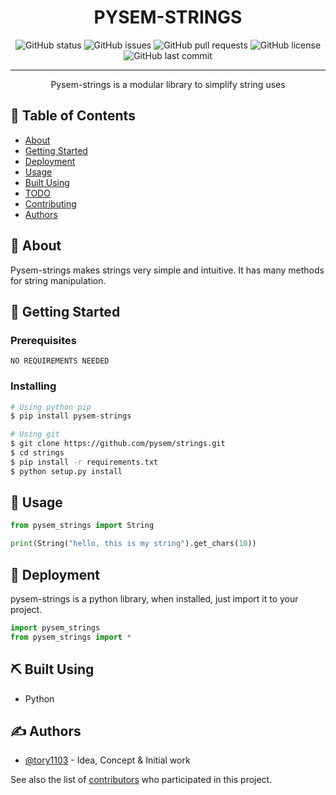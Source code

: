 <h1 align="center">PYSEM-STRINGS</h1>

<div align="center">

![GitHub status](https://img.shields.io/badge/status-active-brightgreen)
![GitHub issues](https://img.shields.io/github/issues/pysem/converters?color=yellow)
![GitHub pull requests](https://img.shields.io/github/issues-pr/pysem/converters)
![GitHub license](https://img.shields.io/github/license/pysem/converters?color=blue)
![GitHub last commit](https://img.shields.io/github/last-commit/pysem/converters?color=red)

</div>

---

<p align="center"> 
Pysem-strings is a modular library to simplify string uses
</p>

## 📝 Table of Contents

- [About](#about)
- [Getting Started](#getting_started)
- [Deployment](#deployment)
- [Usage](#usage)
- [Built Using](#built_using)
- [TODO](./TODO.md)
- [Contributing](./CONTRIBUTING.md)
- [Authors](#authors)

## 🧐 About <a name = "about"></a>

Pysem-strings makes strings very simple and intuitive. It has many methods for string manipulation.

## 🏁 Getting Started <a name = "getting_started"></a>

### Prerequisites

```
NO REQUIREMENTS NEEDED
```

### Installing

```bash
# Using python pip
$ pip install pysem-strings

# Using git
$ git clone https://github.com/pysem/strings.git
$ cd strings
$ pip install -r requirements.txt
$ python setup.py install
```

## 🎈 Usage <a name="usage"></a>

```python
from pysem_strings import String

print(String("hello, this is my string").get_chars(10))
```

## 🚀 Deployment <a name = "deployment"></a>

pysem-strings is a python library, when installed, just import it to your project.

```python
import pysem_strings
from pysem_strings import *
```

## ⛏️ Built Using <a name = "built_using"></a>

- Python

## ✍️ Authors <a name = "authors"></a>

- [@tory1103](https://github.com/tory1103) - Idea, Concept & Initial work

See also the list of [contributors](https://github.com/pysem/strings/contributors) who participated in this project.

<p align="center">
  <a href="https://github.com/pysem/strings/graphs/contributors">
    <img src="https://contributors-img.web.app/image?repo=pysem/converters"  alt=""/>
  </a>
</p>
